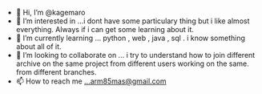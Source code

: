 - 👋 Hi, I’m @kagemaro
- 👀 I’m interested in ...i dont have some particulary thing but i like almost everything. Always if i can get some learning about it.
- 🌱 I’m currently learning ... python , web , java , sql . i know something about all of it.
- 💞️ I’m looking to collaborate on ... i try to understand how to join different archive on the same project from different users working on the same. from different branches.
- 📫 How to reach me ...arm85mas@gmail.com

<!---
kagemaro/kagemaro is a ✨ special ✨ repository because its `README.md` (this file) appears on your GitHub profile.
You can click the Preview link to take a look at your changes.
--->

